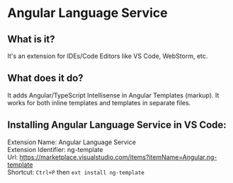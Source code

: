 # Angular Language Service

## What is it?
It's an extension for IDEs/Code Editors like VS Code, WebStorm, etc.

## What does it do?
It adds Angular/TypeScript Intellisense in Angular Templates (markup). It works for both inline templates and templates in separate files.

## Installing Angular Language Service in VS Code:

Extension Name: Angular Language Service  
Extension Identifier: ng-template  
Url: <https://marketplace.visualstudio.com/items?itemName=Angular.ng-template>  
Shortcut: ```Ctrl+P``` then ```ext install ng-template```  
